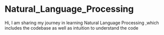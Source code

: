 # Natural_Language_Processing
Hi, 
I am sharing my journey in learning Natural Language Processing ,which includes the codebase as well as intuition to understand the code 
